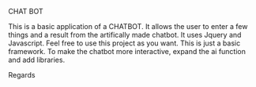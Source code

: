 CHAT BOT

This is a basic application of a CHATBOT. It allows the user to enter a few things and a result from the artifically made chatbot.
It uses Jquery and Javascript. Feel free to use this project as you want. This is just a basic framework.
To make the chatbot more interactive, expand the ai function and add libraries.

Regards
